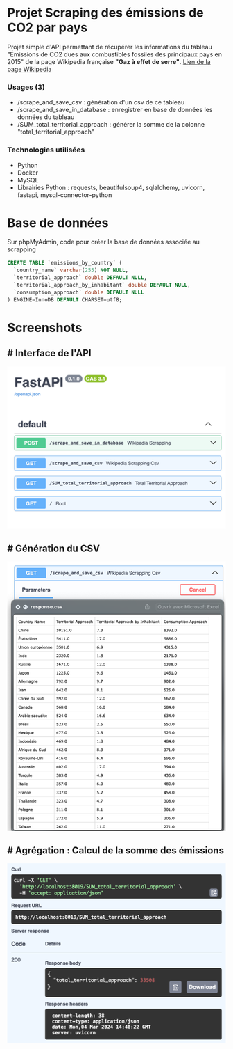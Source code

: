 # Projet Scraping des émissions de CO2 par pays

Projet simple d'API permettant de récupérer les informations du tableau "Émissions de CO2 dues aux combustibles fossiles des principaux pays en 2015" de la page Wikipedia française **"Gaz à effet de serre"**.
[Lien de la page Wikipedia](https://fr.wikipedia.org/wiki/Gaz_à_effet_de_serre)


### Usages (3)
- /scrape_and_save_csv : génération d'un csv de ce tableau 
- /scrape_and_save_in_database : enregistrer en base de données les données du tableau
- /SUM_total_territorial_approach : générer la somme de la colonne "total_territorial_approach"


### Technologies utilisées
- Python
- Docker
- MySQL
- Librairies Python : requests, beautifulsoup4, sqlalchemy, uvicorn, fastapi, mysql-connector-python


# Base de données
Sur phpMyAdmin, code pour créer la base de données associée au scrapping
```sql
CREATE TABLE `emissions_by_country` (
  `country_name` varchar(255) NOT NULL,
  `territorial_approach` double DEFAULT NULL,
  `territorial_approach_by_inhabitant` double DEFAULT NULL,
  `consumption_approach` double DEFAULT NULL
) ENGINE=InnoDB DEFAULT CHARSET=utf8;
```


# Screenshots

## # Interface de l'API
![Interface](screenshots/screen-interface.png)

## # Génération du CSV
![CSV](screenshots/screen-csv.png)

## # Agrégation : Calcul de la somme des émissions
![SUM](screenshots/screen-SUM.png)

